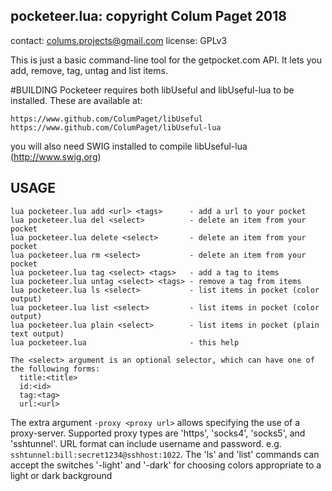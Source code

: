 ## pocketeer.lua: copyright Colum Paget 2018
contact: colums.projects@gmail.com
license: GPLv3

This is just a basic command-line tool for the getpocket.com API. It lets you add, remove, tag, untag and list items.


#BUILDING
Pocketeer requires both libUseful and libUseful-lua to be installed. These are available at:

```
https://www.github.com/ColumPaget/libUseful
https://www.github.com/ColumPaget/libUseful-lua
```

you will also need SWIG installed to compile libUseful-lua (http://www.swig.org)

## USAGE
```
lua pocketeer.lua add <url> <tags>      - add a url to your pocket
lua pocketeer.lua del <select>          - delete an item from your pocket
lua pocketeer.lua delete <select>       - delete an item from your pocket
lua pocketeer.lua rm <select>           - delete an item from your pocket
lua pocketeer.lua tag <select> <tags>   - add a tag to items
lua pocketeer.lua untag <select> <tags> - remove a tag from items
lua pocketeer.lua ls <select>           - list items in pocket (color output)
lua pocketeer.lua list <select>         - list items in pocket (color output)
lua pocketeer.lua plain <select>        - list items in pocket (plain text output)
lua pocketeer.lua                       - this help

The <select> argument is an optional selector, which can have one of the following forms:
  title:<title>
  id:<id>
  tag:<tag>
  url:<url>
```

The extra argument `-proxy <proxy url>` allows specifying the use of a proxy-server. Supported proxy types are 'https', 'socks4', 'socks5', and 'sshtunnel'. URL format can include username and password. e.g. `sshtunnel:bill:secret1234@sshhost:1022`.
The 'ls' and 'list' commands can accept the switches '-light' and '-dark' for choosing colors appropriate to a light or dark background

